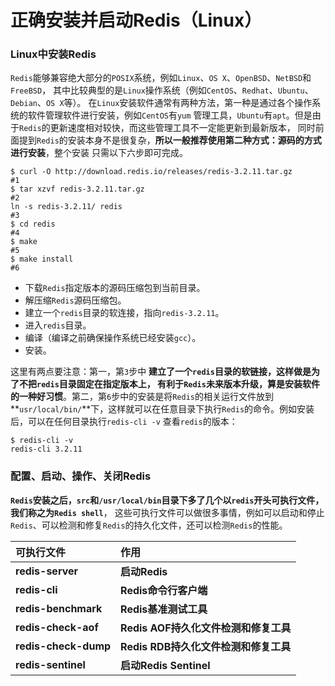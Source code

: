 正确安装并启动Redis（Linux）
====================================================================
### Linux中安装Redis
`Redis`能够兼容绝大部分的`POSIX`系统，例如`Linux`、`OS X`、`OpenBSD`、`NetBSD`和`FreeBSD`，
其中比较典型的是`Linux`操作系统（例如`CentOS`、`Redhat`、`Ubuntu`、`Debian`、`OS X`等）。
在`Linux`安装软件通常有两种方法，第一种是通过各个操作系统的软件管理软件进行安装，例如`CentOS`有`yum`
管理工具，`Ubuntu`有`apt`。但是由于`Redis`的更新速度相对较快，而这些管理工具不一定能更新到最新版本，
同时前面提到`Redis`的安装本身不是很复杂，**所以一般推荐使用第二种方式：源码的方式进行安装**，整个安装
只需以下六步即可完成。
```shell
$ curl -O http://download.redis.io/releases/redis-3.2.11.tar.gz             #1
$ tar xzvf redis-3.2.11.tar.gz                                              #2
ln -s redis-3.2.11/ redis                                                   #3
$ cd redis                                                                  #4
$ make                                                                      #5
$ make install                                                              #6
```
+ 下载`Redis`指定版本的源码压缩包到当前目录。
+ 解压缩`Redis`源码压缩包。
+ 建立一个`redis`目录的软连接，指向`redis-3.2.11`。
+ 进入`redis`目录。
+ 编译（编译之前确保操作系统已经安装`gcc`）。
+ 安装。

这里有两点要注意：第一，第`3`步中 **建立了一个`redis`目录的软链接，这样做是为了不把`redis`目录固定在指定版本上，
有利于`Redis`未来版本升级，算是安装软件的一种好习惯**。第二，第`6`步中的安装是将`Redis`的相关运行文件放到
**`usr/local/bin/`**下，这样就可以在任意目录下执行`Redis`的命令。例如安装后，可以在任何目录执行`redis-cli -v`
查看`redis`的版本：
```shell
$ redis-cli -v
redis-cli 3.2.11
```

### 配置、启动、操作、关闭Redis
**`Redis`安装之后，`src`和`/usr/local/bin`目录下多了几个以`redis`开头可执行文件，我们称之为`Redis shell`**，
这些可执行文件可以做很多事情，例如可以启动和停止`Redis`、可以检测和修复`Redis`的持久化文件，还可以检测`Redis`的性能。

| 可执行文件 | 作用 |
|:----------|:----|
| **redis-server** | **启动Redis** |
| **redis-cli** | **Redis命令行客户端** |
| **redis-benchmark** | **Redis基准测试工具** |
| **redis-check-aof** | **Redis AOF持久化文件检测和修复工具** |
| **redis-check-dump** | **Redis RDB持久化文件检测和修复工具** |
| **redis-sentinel** | **启动Redis Sentinel** |




